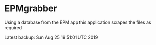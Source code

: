 # EPMgrabber
Using a database from the EPM app this application scrapes the files as required


Latest backup: Sun Aug 25 19:51:01 UTC 2019
